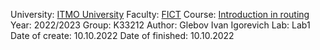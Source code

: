 University: [ITMO University](https://itmo.ru/ru/)
Faculty: [FICT](https://fict.itmo.ru)
Course: [Introduction in routing](https://github.com/itmo-ict-faculty/introduction-in-routing)
Year: 2022/2023
Group: K33212
Author: Glebov Ivan Igorevich
Lab: Lab1
Date of create: 10.10.2022
Date of finished: 10.10.2022